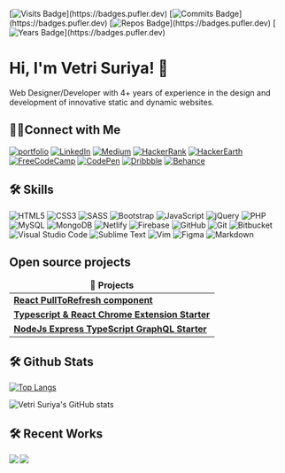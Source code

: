 [![Visits Badge](https://badges.pufler.dev/visits/vetrisuriya/vetrisuriya?style=flat-square&labelColor=rgb(12,16,20)&color=rgb(37,167,136))](https://badges.pufler.dev) [![Commits Badge](https://badges.pufler.dev/commits/monthly/vetrisuriya?style=flat-square&labelColor=rgb(12,16,20)&color=rgb(37,167,136))](https://badges.pufler.dev) [![Repos Badge](https://badges.pufler.dev/repos/vetrisuriya?style=flat-square&labelColor=rgb(12,16,20)&color=rgb(37,167,136))](https://badges.pufler.dev) [![Years Badge](https://badges.pufler.dev/years/vetrisuriya?style=flat-square&labelColor=rgb(12,16,20)&color=rgb(37,167,136))](https://badges.pufler.dev)


# Hi, I'm Vetri Suriya! 👋
Web Designer/Developer with 4+ years of experience in the design and development of innovative static and dynamic websites.


## 🤝🏻Connect with Me
[![portfolio](https://img.shields.io/badge/my_portfolio-000?style=for-the-badge&logo=ko-fi&logoColor=white)](https://vetri-suriya.web.app/)
[![LinkedIn](https://img.shields.io/badge/linkedin-%230077B5.svg?style=for-the-badge&logo=linkedin&logoColor=white)](https://www.linkedin.com/in/vetri-suriya/)
[![Medium](https://img.shields.io/badge/Medium-12100E?style=for-the-badge&logo=medium&logoColor=white)](https://vetrisuriya.medium.com/)
[![HackerRank](https://img.shields.io/badge/-Hackerrank-2EC866?style=for-the-badge&logo=HackerRank&logoColor=white)](https://www.hackerrank.com/vetrisuriya)
[![HackerEarth](https://img.shields.io/badge/HackerEarth-%232C3454.svg?style=for-the-badge&logo=HackerEarth&logoColor=Blue)](https://www.hackerearth.com/@vetrisuriya)
[![FreeCodeCamp](https://img.shields.io/badge/Freecodecamp-%23123.svg?&style=for-the-badge&logo=freecodecamp&logoColor=green)](https://www.freecodecamp.org/vetrisuriya)
[![CodePen](https://img.shields.io/badge/CodePen-white?style=for-the-badge&logo=codepen&logoColor=black)](https://codepen.io/vetrisuriya)
[![Dribbble](https://img.shields.io/badge/Dribbble-EA4C89?style=for-the-badge&logo=dribbble&logoColor=white)](https://dribbble.com/vetrisuriya)
[![Behance](https://img.shields.io/badge/Behance-1769ff?style=for-the-badge&logo=behance&logoColor=white)](https://www.behance.net/vetrisuriya)


## 🛠 Skills
![HTML5](https://img.shields.io/badge/html5-%23E34F26.svg?style=for-the-badge&logo=html5&logoColor=white) ![CSS3](https://img.shields.io/badge/css3-%231572B6.svg?style=for-the-badge&logo=css3&logoColor=white) ![SASS](https://img.shields.io/badge/SASS-hotpink.svg?style=for-the-badge&logo=SASS&logoColor=white) ![Bootstrap](https://img.shields.io/badge/bootstrap-%23563D7C.svg?style=for-the-badge&logo=bootstrap&logoColor=white) ![JavaScript](https://img.shields.io/badge/javascript-%23323330.svg?style=for-the-badge&logo=javascript&logoColor=%23F7DF1E) ![jQuery](https://img.shields.io/badge/jquery-%230769AD.svg?style=for-the-badge&logo=jquery&logoColor=white) ![PHP](https://img.shields.io/badge/php-%23777BB4.svg?style=for-the-badge&logo=php&logoColor=white) ![MySQL](https://img.shields.io/badge/mysql-%2300f.svg?style=for-the-badge&logo=mysql&logoColor=white) ![MongoDB](https://img.shields.io/badge/MongoDB-%234ea94b.svg?style=for-the-badge&logo=mongodb&logoColor=white) ![Netlify](https://img.shields.io/badge/netlify-%23000000.svg?style=for-the-badge&logo=netlify&logoColor=#00C7B7) ![Firebase](https://img.shields.io/badge/firebase-%23039BE5.svg?style=for-the-badge&logo=firebase) ![GitHub](https://img.shields.io/badge/github-%23121011.svg?style=for-the-badge&logo=github&logoColor=white) ![Git](https://img.shields.io/badge/git-%23F05033.svg?style=for-the-badge&logo=git&logoColor=white) ![Bitbucket](https://img.shields.io/badge/bitbucket-%230047B3.svg?style=for-the-badge&logo=bitbucket&logoColor=white) ![Visual Studio Code](https://img.shields.io/badge/Visual%20Studio%20Code-0078d7.svg?style=for-the-badge&logo=visual-studio-code&logoColor=white) ![Sublime Text](https://img.shields.io/badge/sublime_text-%23575757.svg?style=for-the-badge&logo=sublime-text&logoColor=important) ![Vim](https://img.shields.io/badge/VIM-%2311AB00.svg?style=for-the-badge&logo=vim&logoColor=white) ![Figma](https://img.shields.io/badge/figma-%23F24E1E.svg?style=for-the-badge&logo=figma&logoColor=white) ![Markdown](https://img.shields.io/badge/markdown-%23000000.svg?style=for-the-badge&logo=markdown&logoColor=white)


## Open source projects
<table>
  <thead align="center">
    <tr border: none;>
      <td><b>🎁 Projects</b></td>
    </tr>
  </thead>
  <tbody>
    <tr>
      <td><a href="https://github.com/thmsgbrt/react-simple-pull-to-refresh"><b>React PullToRefresh component</b></a></td>
    </tr><tr>
      <td><a href="https://github.com/thmsgbrt/Chrome-Extension-with-React-and-Typescript-Starter-Pack"><b>Typescript & React Chrome Extension Starter</b></a></td>
    </tr><tr>
      <td><a href="https://github.com/thmsgbrt/nodejs-typescript-express-apollo-graphql-starter"><b>NodeJs Express TypeScript GraphQL Starter</b></a></td>
    </tr>
  </tbody>
</table>

## 🛠 Github Stats
[![Top Langs](https://github-readme-stats.vercel.app/api/top-langs/?username=vetrisuriya)](https://github.com/vetrisuriya/github-readme-stats)

![Vetri Suriya's GitHub stats](https://github-readme-stats.vercel.app/api?username=vetrisuriya&show_icons=true&theme=gotham)


## 🛠 Recent Works
<a href="https://github.com/vetrisuriya/edie-homepage">
  <img align="left" src="https://github-readme-stats.vercel.app/api/pin/?username=vetrisuriya&repo=edie-homepage"/>
</a>
<a href="https://github.com/vetrisuriya/portfolio">
  <img align="left" src="https://github-readme-stats.vercel.app/api/pin/?username=vetrisuriya&repo=portfolio"/>
</a>
